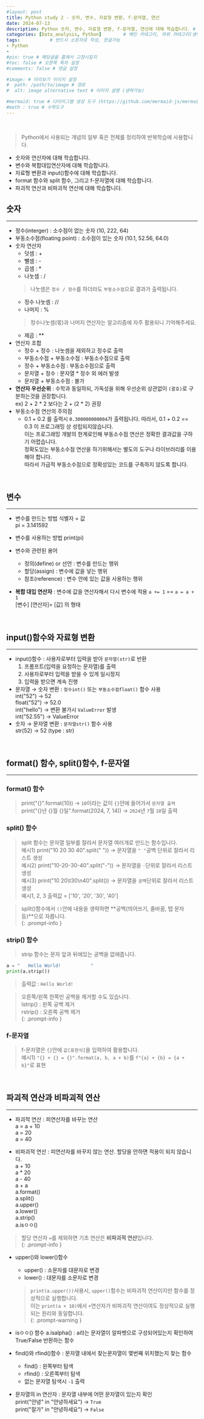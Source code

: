 ```yaml
---
#layout: post
title: Python study 2 - 숫자, 변수, 자료형 변환, f-문자열, 연산 
date: 2024-07-13
description: Python 숫자, 변수, 자료형 변환, f-문자열, 연산에 대해 학습합니다. # 검색어 및 글요약
categories: [Data_analysis, Python]        # 메인 카테고리, 하위 카테고리(생략가능)
tags:           # 반드시 소문자로 작성, 한글가능
- Python
- 
#pin: true # 해당글을 홈에서 고정시킬지
#toc: false # 오른쪽 목차 설정
#comments: false # 댓글 설정

#image: # 미리보기 이미지 설정
#  path: /path/to/image # 경로
#  alt: image alternative text # 이미지 설명 (생략가능)

#mermaid: true # 다이어그램 생성 도구 (https://github.com/mermaid-js/mermaid)
#math : true # 수학도구
---
```


<br>

> Python에서 사용되는 개념의 일부 혹은 전체를 정리하여 반복학습에 사용합니다.
  - 숫자와 연산자에 대해 학습합니다.
  - 변수와 복합대입연산자에 대해 학습합니다.
  - 자료형 변환과 input()함수에 대해 학습합니다.
  - format 함수와 split 함수, 그리고 f-문자열에 대해 학습합니다.
  - 파괴적 연산과 비파괴적 연산에 대해 학습합니다.

## 숫자
---

 - 정수(interger) : 소수점이 없는 숫자 (10, 222, 64)
 - 부동소수점(floating point) : 소수점이 있는 숫자 (10.1, 52.56, 64.0)
 - 숫자 연산자
   -  덧셈 : +
   -  뺄셈 : -
   -  곱셈 : *
   -  나눗셈 : /
    > 나눗셈은 `정수 / 정수`를 하더라도 `부동소수점`으로 결과가 출력됩니다.   
   -  정수 나눗셈 : //
   -  나머지 : %
    > 정수나눗셈(몫)과 나머지 연산자는 알고리즘에 자주 활용되니 기억해주세요.
   -  제곱 : **
 - 연산자 조합
   - 정수 + 정수 : 나눗셈을 제외하고 정수로 출력
   - 부동소수점 + 부동소수점 : 부동소수점으로 출력
   - 정수 + 부동소수점 : 부동소수점으로 출력
   - 문자열 + 정수 : 문자열 * 정수 외 에러 발생
   - 문자열 + 부동소수점 : 불가   
 - **연산자 우선순위** : 수학과 동일하되, 가독성을 위해 우선순위 상관없이 `(괄호)`로 구분하는것을 권장합니다.   
    ex) 2 + 2 * 2 보다는 2 + (2 * 2) 권장   
 - 부동소수점 연산의 주의점   
   - 0.1 + 0.2 를 출력시 `0.300000000004`가 출력됩니다. 따라서, 0.1 + 0.2 == 0.3 이 프로그래밍 상 성립되지않습니다.   
     이는 프로그래밍 개발의 한계로인해 부동소수점 연산은 정확한 결과값을 구하기 어렵습니다.   
     정확도있는 부동소수점 연산을 하기위해서는 별도의 도구나 라이브러리를 이용해야 합니다.   
     따라서 가급적 부동소수점으로 정확성있는 코드를 구축하지 않도록 합니다.   


<br>  

## 변수
---

 - 변수를 만드는 방법
  식별자 = 값   
  pi = 3.141592   

 - 변수를 사용하는 방법
  print(pi)   

 - 변수와 관련된 용어   
   - 정의(define) or 선언 : 변수를 만드는 행위
   - 할당(assign) : 변수에 값을 넣는 행위
   - 참조(reference) : 변수 안에 있는 값을 사용하는 행위
 - **복합 대입 연산자** : 변수에 값을 연산자해서 다시 변수에 적용
  `a += 1` == `a = a + 1`   
  [변수] [연산자]= [값] 의 형태   


<br>

## input()함수와 자료형 변환
---

 - input()함수 : 사용자로부터 입력을 받아 `문자열(str)`로 반환      
    1. 프롬프트(입력을 요청하는 문자열)를 출력
    2. 사용자로부터 입력을 받을 수 있게 일시정지
    3. 입력을 받으면 계속 진행
 - 문자열 → 숫자 변환 : `정수int()` 또는 `부동소수점float()` 함수 사용   
  int("52") → 52   
  float("52") → 52.0   
  int("hello") → 변환 불가시 `ValueError` 발생   
  int("52.55") → ValueError   
 - 숫자 → 문자열 변환 : `문자열str()` 함수 사용   
  str(52) → 52 (type : str)   

<br>

## format() 함수, split()함수, f-문자열
---

### format() 함수
> print("{}".format(10)) → `10`이라는 값이 `{}`안에 들어가서 `문자열 출력`   
> print("{}년 {}월 {}일".format(2024, 7, 14)) → `2024`년 `7`월 `10`일 출력    

### split() 함수
> split 함수는 문자열 일부를 잘라서 문자열 여러개로 만드는 함수입니다.   
예시1) print("10 20 30 40".split(" ")) → 문자열을 `" "`공백 단위로 잘라서 리스트 생성   
예시2) print("10-20-30-40".split("-")) → 문자열을 `-`단위로 잘라서 리스트 생성   
예시3) print("10   20\t30\n40".split()) → 문자열을 `공백`단위로 잘라서 리스트 생성   
예시1, 2, 3 출력값 = ['10', '20', '30', '40']    

> split()함수에서 `()`안에 내용을 생략하면 **공백(띄어쓰기, 줄바꿈, 탭 문자 등)**으로 자릅니다.      
{: .prompt-info }  

### strip() 함수
> strip 함수는 문자 앞과 뒤에있는 공백을 없애줍니다.   

```python
a = "   Hello World!           "
print(a.strip())
```   

> 출력값 : `Hello World!`   

> 오른쪽/왼쪽 한쪽만 공백을 제거할 수도 있습니다.   
> lstrip() : 왼쪽 공백 제거   
> rstrip() : 오른쪽 공백 제거         
{: .prompt-info }

### f-문자열
> f-문자열은 `{}`안에 `값[표현식]`을 입력하여 활용합니다.   
예시1) `"{} + {} = {}".format(a, b, a + b)`를 `f"{a} + {b} = {a + b}"`로 표현   



<br>

## 파괴적 연산과 비파괴적 연산
---

 - 파괴적 연산 : 피연산자를 바꾸는 연산   
  a = a + 10   
  a = 20   
  a = 40   

 - 비파괴적 연산 : 피연산자를 바꾸지 않는 연산. 할당을 안하면 적용이 되지 않습니다.   
  a + 10   
  a * 20   
  a - 40   
  a + a   
  a.format()   
  a.split()   
  a.upper()   
  a.lower()   
  a.strip()   
  a.isㅇㅇ()   

  > 할당 연산자 `=`를 제외하면 기초 연산은 **비파괴적 연산**입니다.      
  {: .prompt-info }  

 - upper()와 lower()함수
   - upper() : 소문자를 대문자로 변경
   - lower() : 대문자를 소문자로 변경   
    > `print(a.upper())`사용시, `upper()`함수는 비파괴적 연산이지만 함수를 정상적으로 실행합니다.   
    > 이는 `print(a + 10)`에서 `+`연산자가 비파괴적 연산이여도 정상적으로 실행되는 원리와 동일합니다.      
    {: .prompt-warning }  

 - isㅇㅇ() 함수
  a.isalpha() : a라는 문자열이 알파벳으로 구성되어있는지 확인하여 True/False 반환하는 함수      

 - find()와 rfind()함수 : 문자열 내에서 찾는문자열이 몇번째 위치했는지 찾는 함수
   - find() : 왼쪽부터 탐색
   - rfind() : 오른쪽부터 탐색
   - 없는 문자열 탐색시 `-1` 출력   

 - 문자열의 in 연산자 : 문자열 내부에 어떤 문자열이 있는지 확인  
  print("안녕" in "안녕하세요") → `True`   
  print("잘가" in "안녕하세요") → `False`   
